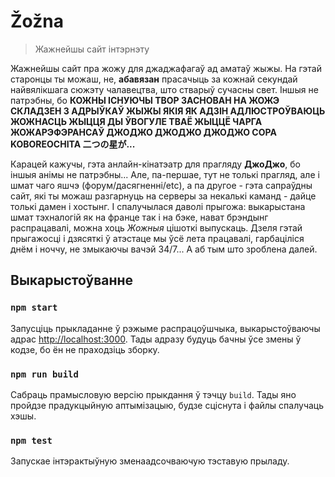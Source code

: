 # Žožna

> Жажнейшы сайт інтэрнэту

Жажнейшы сайт пра жожу для джаджафагаў ад аматаў жыжы. На гэтай старонцы
ты можаш, не, **абавязан** прасачыць за кожнай секундай найвялікшага
сюжэту чалавецтва, што стварыў сучасны свет. Іншыя не патрэбны, бо
**КОЖНЫ ІСНУЮЧЫ ТВОР ЗАСНОВАН НА ЖОЖЭ СКЛАДЗЕН З АДРЫЎКАЎ ЖЫЖЫ ЯКІЯ
ЯК АДЗІН АДЛЮСТРОЎВАЮЦЬ ЖОЖНАСЦЬ ЖЫЦЦЯ ДЫ ЎВОГУЛЕ ТВАЁ ЖЫЦЦЁ ЧАРГА
ЖОЖАРЭФЭРАНСАЎ ДЖОДЖО ДЖОДЖО ДЖОДЖО СОРА KOBOREOCHITA 二つの星が...**

Карацей кажучы, гэта анлайн-кінатэатр для прагляду **ДжоДжо**, бо іншыя
анімы не патрэбны... Але, па-першае, тут не толькі прагляд, але і шмат
чаго яшчэ (форум/дасягненні/etc), а па другое - гэта сапраўдны сайт, які
ты можаш разгарнуць на серверы за некалькі каманд - дайце толькі дамен і
хостынг. І спалучылася даволі прыгожа: выкарыстана шмат тэхналогій як на
франце так і на бэке, нават брэндынг распрацавалі, можна хоць _Жожныя_
цішоткі выпускаць. Дзеля гэтай прыгажосці і дзясяткі ў атэстаце мы ўсё
лета працавалі, гарбаціліся днём і ноччу, не змыкаючы вачэй 34/7... А аб
тым што зроблена далей.

## Выкарыстоўванне

### `npm start`

Запусціць прыкладанне ў рэжыме распрацоўшчыка, выкарыстоўваючы адрас
[http://localhost:3000](http://localhost:3000). Тады адразу будуць бачны
ўсе змены ў кодзе, бо ён не праходзіць зборку.

### `npm run build`

Сабраць прамысловую версію прыкдання ў тэчцу `build`. Тады яно пройдзе
прадукцыйную аптымізацыю, будзе сціснута і файлы спалучаць хэшы.

### `npm test`

Запускае інтэрактыўную зменаадсочваючую тэставую прыладу.
